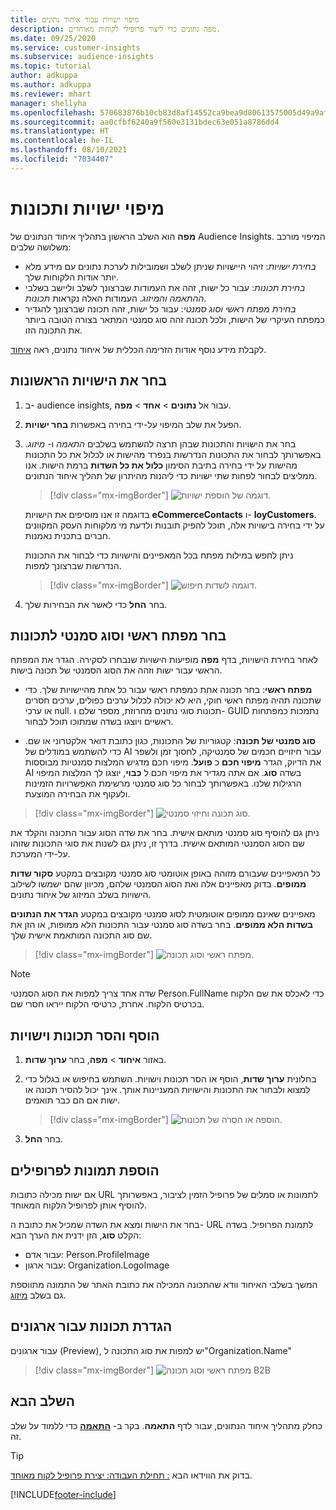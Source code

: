 ```yaml
---
title: מיפוי ישויות עבור איחוד נתונים
description: מפה נתונים כדי ליצור פרופילי לקוחות מאוחדים.
ms.date: 09/25/2020
ms.service: customer-insights
ms.subservice: audience-insights
ms.topic: tutorial
author: adkuppa
ms.author: adkuppa
ms.reviewer: mhart
manager: shellyha
ms.openlocfilehash: 570683876b10cb83d8af14552ca9bea9d80613575005d49a9af37cc16b8e75c9
ms.sourcegitcommit: aa0cfbf6240a9f560e3131bdec63e051a8786dd4
ms.translationtype: HT
ms.contentlocale: he-IL
ms.lasthandoff: 08/10/2021
ms.locfileid: "7034407"
---
```

# <a name="map-entities-and-attributes"></a>מיפוי ישויות ותכונות

**מפה** הוא השלב הראשון בתהליך איחוד הנתונים של Audience Insights. המיפוי מורכב משלושה שלבים:

- *בחירת ישויות*: זיהוי היישויות שניתן לשלב ושמובילות לערכת נתונים עם מידע מלא יותר אודות הלקוחות שלך.
- *בחירת תכונות*: עבור כל ישות, זהה את העמודות שברצונך לשלב וליישב בשלבי *ההתאמה* *והמיזוג*. העמודות האלה נקראות *תכונות*.
- *בחירת מפתח ראשי וסוג סמנטי*: עבור כל ישות, זהה תכונה שברצונך להגדיר כמפתח העיקרי של הישות, ולכל תכונה זהה סוג סמנטי המתאר בצורה הטובה ביותר את התכונה הזו.

לקבלת מידע נוסף אודות הזרימה הכללית של איחוד נתונים, ראה [איחוד](data-unification.md).

## <a name="select-the-first-entities"></a>בחר את הישויות הראשונות

1. ב- audience insights, עבור אל **נתונים** > **אחד** > **מפה**.

2. הפעל את שלב המיפוי על-ידי בחירה באפשרות **בחר ישויות**.

3. בחר את הישויות והתכונות שבהן תרצה להשתמש בשלבים *התאמה* ו- *מיזוג*. באפשרותך לבחור את התכונות הנדרשות בנפרד מהישות או לכלול את כל התכונות מהישות על ידי בחירה בתיבת הסימון **כלול את כל השדות** ברמת הישות. אנו ממליצים לבחור לפחות שתי ישויות כדי ליהנות מהיתרון של תהליך איחוד הנתונים.

   > [!div class="mx-imgBorder"]
   > ![דוגמה של הוספת ישויות.](media/data-manager-configure-map-add-entities-example.png "דוגמה של הוספת ישויות")

   בדוגמה זו אנו מוסיפים את הישויות **eCommerceContacts** ו- **loyCustomers**. על ידי בחירה בישויות אלה, תוכל להפיק תובנות ולדעת מי מלקוחות העסק המקוונים חברים בתכנית נאמנות.
   
   ניתן לחפש במילות מפתח בכל המאפיינים והישויות כדי לבחור את התכונות הנדרשות שברצונך למפות.
   
     > [!div class="mx-imgBorder"]
   > ![דוגמה לשדות חיפוש.](media/data-manager-configure-map-search-fields-example.png "דוגמה לשדות חיפוש")

4. בחר **החל** כדי לאשר את הבחירות שלך.

## <a name="select-primary-key-and-semantic-type-for-attributes"></a>בחר מפתח ראשי וסוג סמנטי לתכונות

לאחר בחירת הישויות, בדף **מפה** מופיעות הישויות שנבחרו לסקירה. הגדר את המפתח הראשי עבור ישות וזהה את הסוג הסמנטי של תכונה בישות.

- **מפתח ראשי**: בחר תכונה אחת כמפתח ראשי עבור כל אחת מהיישויות שלך. כדי שתכונה תהיה מפתח ראשי חוקי, היא לא יכולה לכלול ערכים כפולים, ערכים חסרים או ערכי null. תכונות סוגי נתונים מחרוזת, מספר שלם ו- GUID נתמכות כמפתחות ראשיים ויוצגו בשדה שמתוכו תוכל לבחור.

- **סוג סמנטי של תכונה**: קטגוריות של התכונות, כגון כתובת דואר אלקטרוני או שם. כדי להשתמש במודלים של AI עבור חיזויים חכמים של סמנטיקה, לחסוך זמן ולשפר את הדיוק, הגדר **מיפוי חכם** כ **פועל**. מיפוי חכם מדגיש המלצות סמנטיות מבוססות AI בשדה **סוג**. אם אתה מגדיר את מיפוי חכם ל **כבוי**, יוצגו לך המלצות המיפוי הרגילות שלנו. באפשרותך לבחור כל סוג סמנטי מרשימת האפשרויות הזמינות ולעקוף את הבחירה המוצעת.

> [!div class="mx-imgBorder"]
> ![סוג תכונה וחיזוי סמנטי.](media/data-manager-configure-map-add-attributes-semantic-prediction.png "סוג תכונה וחיזוי סמנטי")

ניתן גם להוסיף סוג סמנטי מותאם אישית. בחר את שדה הסוג עבור התכונה והקלד את שם הסוג הסמנטי המותאם אישית. בדרך זו, ניתן גם לשנות את סוגי התכונות שזוהו על-ידי המערכת.

כל המאפיינים שעבורם מזוהה באופן אוטומטי סוג סמנטי מקובצים במקטע **סקור שדות ממופים**. בדוק מאפיינים אלה ואת הסוג הסמנטי שלהם, מכיוון שהם ישמשו לשילוב הישויות בשלב המיזוג של איחוד נתונים.

מאפיינים שאינם ממופים אוטומטית לסוג סמנטי מקובצים במקטע **הגדר את הנתונים בשדות הלא ממופים**. בחר בשדה סוג סמנטי עבור התכונות הלא ממופות, או הזן את שם סוג התכונה המותאמת אישית שלך.

> [!div class="mx-imgBorder"]
> ![מפתח ראשי וסוג תכונה.](media/data-manager-configure-map-add-attributes.png "מפתח ראשי וסוג תכונה")

> [!NOTE]
> שדה אחד צריך למפות את הסוג הסמנטי Person.FullName כדי לאכלס את שם הלקוח בכרטיס הלקוח. אחרת, כרטיסי הלקוח ייראו חסרי שם. 

## <a name="add-and-remove-attributes-and-entities"></a>הוסף והסר תכונות וישויות

1. באזור **איחוד** > **מפה**, בחר **ערוך שדות**.

2. בחלונית **ערוך שדות**, הוסף או הסר תכונות וישויות. השתמש בחיפוש או בגלול כדי למצוא ולבחור את התכונות והישויות המעניינות אותך. אינך יכול להסיר תכונה או ישות אם הם כבר תואמים.

   > [!div class="mx-imgBorder"]
   > ![הוספה או הסרה של תכונות.](media/configure-data-map-edit.png "הוספה או הסרה של תכונות")

3. בחר **החל**.

## <a name="add-images-to-profiles"></a>הוספת תמונות לפרופילים

אם ישות מכילה כתובות URL לתמונות או סמלים של פרופיל הזמין לציבור, באפשרותך להוסיף אותן לפרופיל הלקוח המאוחד.

בחר את הישות ומצא את השדה שמכיל את כתובת ה- URL לתמונת הפרופיל. בשדה הקלט **סוג**, הזן ידנית את הערך הבא: 
- עבור אדם: Person.ProfileImage
- עבור ארגון: Organization.LogoImage

המשך בשלבי האיחוד וודא שהתכונה המכילה את כתובת האתר של התמונה מתווספת גם בשלב [מיזוג](merge-entities.md).

## <a name="set-attributes-for-organizations"></a>הגדרת תכונות עבור ארגונים

עבור ארגונים (Preview), יש למפות את סוג התכונה ל"Organization.Name"
> [!div class="mx-imgBorder"]
> ![מפתח ראשי וסוג תכונה B2B](media/configure-data-map-edit-b2b.png "מפתח ראשי וסוג תכונה B2B")

## <a name="next-step"></a>השלב הבא

כחלק מתהליך איחוד הנתונים, עבור לדף **התאמה**. בקר ב- [**התאמה**](match-entities.md) כדי ללמוד על שלב זה.

> [!TIP]
> בדוק את הווידאו הבא [: תחילת העבודה: יצירת פרופיל לקוח מאוחד](https://youtu.be/oBfGEhucAxs).


[!INCLUDE[footer-include](../includes/footer-banner.md)]